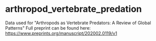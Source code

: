 # arthropod_vertebrate_predation
Data used for "Arthropods as Vertebrate Predators: A Review of Global Patterns" 
Full preprint can be found here: https://www.preprints.org/manuscript/202002.0119/v1
